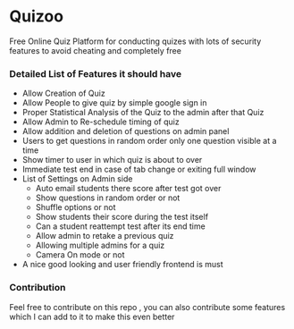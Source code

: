 # Quizoo
Free Online Quiz Platform for conducting quizes with lots of security features to avoid cheating and completely free

### Detailed List of Features it should have 
* Allow Creation of Quiz
* Allow People to give quiz by simple google sign in
* Proper Statistical Analysis of the Quiz to the admin after that Quiz
* Allow Admin to Re-schedule timing of quiz
* Allow addition and deletion of questions on admin panel
* Users to get questions in random order only one question visible at a time
* Show timer to user in which quiz is about to over
* Immediate test end in case of tab change or exiting full window
* List of Settings on Admin side
  * Auto email students there score after test got over
  * Show questions in random order or not
  * Shuffle options or not
  * Show students their score during the test itself
  * Can a student reattempt test after its end time
  * Allow admin to retake a previous quiz
  * Allowing multiple admins for a quiz
  * Camera On mode or not
 * A nice good looking and user friendly frontend is must
 



### Contribution
Feel free to contribute on this repo , you can also contribute some features which I can add to it to make this even better
